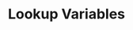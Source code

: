 ---
slug: lookup-variables
title: Lookup Variables
tags: [Action Block, Variables Block, Logic, Workflow]
---
